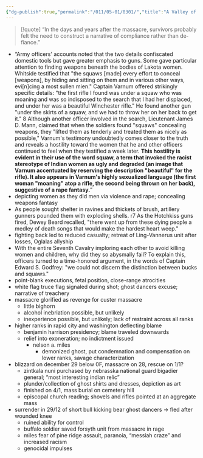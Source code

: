 ```yaml
---
{"dg-publish":true,"permalink":"/011/05-01/0301/","title":"A Valley of Death","tags":["ETHNS350"]}
---
```


> [!quote] “In the days and years after the massacre, survivors probably felt the need to construct a narrative of compliance rather than de­fiance.”
- “Army officers' accounts noted that the two details confiscated domestic tools but gave greater emphasis to guns. Some gave particular attention to finding weapons beneath the bodies of Lakota women. Whitside testified that "the squaws [made] every effort to conceal [weapons], by hiding and sitting on them and in various other ways, evi[n]cing a most sullen mien." Captain Varnum offered strikingly specific details: "the first rifle I found was under a squaw who was moaning and was so indisposed to the search that I had her displaced, and under her was a beautiful Winchester rifle." He found another gun "under the skirts of a squaw, and we had to throw her on her back to get it." 8 Although another officer involved in the search, Lieutenant James D. Mann, claimed that when the soldiers found "squaws" concealing weapons, they "lifted them as tenderly and treated them as nicely as possible," Varnum's testimony undoubtedly comes closer to the truth and reveals a hostility toward the women that he and other officers continued to feel when they testified a week later. **This hostility is evident in their use of the word squaw, a term that invoked the racist stereotype of Indian women as ugly and degraded (an image that Varnum accentuated by reserving the description "beautiful" for the rifle). It also appears in Varnum's highly sex­ualized language (the first woman "moaning" atop a rifle, the second being thrown on her back), suggestive of a rape fantasy.**”
- depicting women as they did men via violence and rape; concealing weapons fantasy
- As people sought shelter in ravines and thickets of brush, artillery gunners pounded them with exploding shells. r7 As the Hotchkiss guns fired, Dewey Beard recalled, "there went up from these dying people a medley of death songs that would make the hardest heart weep."
- fighting back led to reduced casualty; retreat of Ling-Vannerus unit after losses, Oglalas allyship
- With the entire Seventh Cavalry imploring each other to avoid killing women and children, why did they so abysmally fail? To explain this, officers turned to a time-honored argument, in the words of Captain Edward S. Godfrey: "we could not discern the distinction between bucks and squaws."
- point-blank executions, fetal position, close-range atrocities
- white flag truce flag signaled during shot; ghost dancers excuse; narrative of treachery
- massacre glorified as revenge for custer massacre
	- little bighorn
	- alcohol inebriation possible, but unlikely
	- inexperience possible, but unlikely; lack of restraint across all ranks
- higher ranks in rapid city and washington deflecting blame
	- benjamin harrison presidency; blame traveled downwards
	- relief into exoneration; no indictment issued
		- nelson a. miles
			- demonized ghost, put condemnation and compensation on lower ranks, savage characterization
- blizzard on december 29 below 0F, massacre on 28, rescue on 1/1?
	- zintkala nuni purchased by nebrasska national guard bigadier general; “most interesting indian relic”
	- plunder/collection of ghost shirts and dresses, depiction as art
	- finished on 4/1, mass burial on cemetery hill
	- episcopal church reading; shovels and rifles pointed at an aggregate mass
- surrender in 29/12 of short bull kicking bear ghost dancers → fled after wounded knee
	- ruined ability for control
	- buffalo soldier saved forsyth unit from massacre in rage
	- miles fear of pine ridge assault, paranoia, “messiah craze” and increased racism
	- genocidal impulses